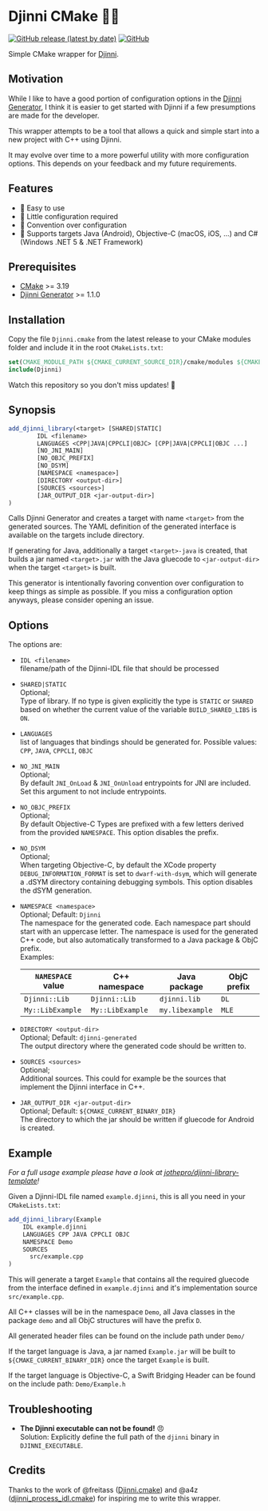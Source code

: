 # Djinni CMake 🧞‍♂️

[![GitHub release (latest by date)](https://img.shields.io/github/v/release/jothepro/djinni-cmake)](https://github.com/jothepro/djinni-cmake/releases/latest)
[![GitHub](https://img.shields.io/github/license/jothepro/djinni-cmake)](https://github.com/jothepro/djinni-cmake/blob/main/LICENSE)

Simple CMake wrapper for [Djinni](https://djinni.xlcpp.dev/).

## Motivation

While I like to have a good portion of configuration options in the [Djinni Generator](https://github.com/cross-language-cpp/djinni-generator), 
I think it is easier to get started with Djinni if a few presumptions are made for the developer.

This wrapper attempts to be a tool that allows a quick and simple start into a new project with C++ using Djinni.

It may evolve over time to a more powerful utility with more configuration options. This depends on your feedback and my future requirements.

## Features

- 🎯 Easy to use
- 🧶 Little configuration required
- 🧩 Convention over configuration
- 🎳 Supports targets Java (Android), Objective-C (macOS, iOS, ...) and C# (Windows .NET 5 & .NET Framework)

## Prerequisites

- [CMake](https://cmake.org/) >= 3.19
- [Djinni Generator](https://github.com/cross-language-cpp/djinni-generator) >= 1.1.0

## Installation

Copy the file `Djinni.cmake` from the latest release to your CMake modules folder and include it in the root `CMakeLists.txt`:

```cmake
set(CMAKE_MODULE_PATH ${CMAKE_CURRENT_SOURCE_DIR}/cmake/modules ${CMAKE_MODULE_PATH})
include(Djinni)
```

Watch this repository so you don't miss updates! 🔔

## Synopsis

```cmake
add_djinni_library(<target> [SHARED|STATIC]
        IDL <filename>
        LANGUAGES <CPP|JAVA|CPPCLI|OBJC> [CPP|JAVA|CPPCLI|OBJC ...]
        [NO_JNI_MAIN]
        [NO_OBJC_PREFIX]
        [NO_DSYM]
        [NAMESPACE <namespace>]
        [DIRECTORY <output-dir>]
        [SOURCES <sources>]
        [JAR_OUTPUT_DIR <jar-output-dir>]
)
```

Calls Djinni Generator and creates a target with name `<target>` from the generated sources.
The YAML definition of the generated interface is available on the targets include directory.

If generating for Java, additionally a target `<target>-java` is created, that builds a jar named `<target>.jar` with
the Java gluecode to `<jar-output-dir>` when the target `<target>` is built.

This generator is intentionally favoring convention over configuration to keep things as simple as possible.
If you miss a configuration option anyways, please consider opening an issue.

## Options

The options are:

- `IDL <filename>`<br>
  filename/path of the Djinni-IDL file that should be processed
- `SHARED|STATIC`<br>
  Optional;<br>
  Type of library. If no type is given explicitly the type is `STATIC` or `SHARED` based on whether the current value
  of the variable `BUILD_SHARED_LIBS` is `ON`.
- `LANGUAGES`<br>
  list of languages that bindings should be generated for. Possible values: `CPP`, `JAVA`, `CPPCLI`, `OBJC`
- `NO_JNI_MAIN`<br>
  Optional;<br>
  By default `JNI_OnLoad` & `JNI_OnUnload` entrypoints for JNI are included. Set this argument to not include entrypoints.
- `NO_OBJC_PREFIX`<br>
  Optional;<br>
  By default Objective-C Types are prefixed with a few letters derived from the provided `NAMESPACE`. This option disables the prefix.
- `NO_DSYM`<br>
  Optional;<br>
  When targeting Objective-C, by default the XCode property `DEBUG_INFORMATION_FORMAT` is set to `dwarf-with-dsym`, which
  will generate a .dSYM directory containing debugging symbols. This option disables the dSYM generation.
- `NAMESPACE <namespace>`<br>
  Optional; Default: `Djinni`<br>
  The namespace for the generated code. Each namespace part should start with an uppercase letter.
  The namespace is used for the generated C++ code, but also automatically transformed to a Java package & ObjC prefix.<br>
  Examples:
  
  | `NAMESPACE` value | C++ namespace          | Java package           | ObjC prefix |
  | ----------------- | ---------------------- | ---------------------- | ------------|
  | `Djinni::Lib`     | `Djinni::Lib`          | `djinni.lib`           | `DL`        |
  | `My::LibExample`  | `My::LibExample`       | `my.libexample`        | `MLE`       |
  
- `DIRECTORY <output-dir>`<br>
  Optional; Default: `djinni-generated`<br>
  The output directory where the generated code should be written to.
- `SOURCES <sources>` <br>
  Optional; <br>
  Additional sources. This could for example be the sources that implement the Djinni interface in C++.
- `JAR_OUTPUT_DIR <jar-output-dir>`<br>
  Optional; Default: `${CMAKE_CURRENT_BINARY_DIR}`<br>
  The directory to which the jar should be written if gluecode for Android is created.
  
## Example

*For a full usage example please have a look at [jothepro/djinni-library-template](https://github.com/jothepro/djinni-library-template)!*

Given a Djinni-IDL file named `example.djinni`, this is all you need in your `CMakeLists.txt`:

```cmake
add_djinni_library(Example
    IDL example.djinni
    LANGUAGES CPP JAVA CPPCLI OBJC
    NAMESPACE Demo
    SOURCES
      src/example.cpp
)
```

This will generate a target `Example` that contains all the required gluecode from the interface defined in `example.djinni` and
it's implementation source `src/example.cpp`.

All C++ classes will be in the namespace `Demo`, all Java classes in the package `demo` and all ObjC structures will have the prefix `D`.

All generated header files can be found on the include path under `Demo/`

If the target language is Java, a jar named `Example.jar` will be built to `${CMAKE_CURRENT_BINARY_DIR}` once the target `Example` is built.

If the target language is Objective-C, a Swift Bridging Header can be found on the include path: `Demo/Example.h`

## Troubleshooting

- **The Djinni executable can not be found!** 😠<br>Solution: Explicitly define the full path of the `djinni` binary in `DJINNI_EXECUTABLE`.

## Credits

Thanks to the work of @freitass ([Djinni.cmake](https://github.com/cross-language-cpp/djinni-support-lib/blob/main/test-suite/Djinni.cmake)) and @a4z ([djinni_process_idl.cmake](https://github.com/cross-language-cpp/djinni-example-cc/blob/main/cmake/djinni_process_idl.cmake))
for inspiring me to write this wrapper.
